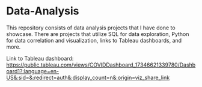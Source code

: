 # Data-Analysis

This repository consists of data analysis projects that I have done to showcase. There are projects that utilize SQL for data exploration, Python for data correlation and visualization, links to Tableau dashboards, and more. 

Link to Tableau dashboard: https://public.tableau.com/views/COVIDDashboard_17346621339780/Dashboard1?:language=en-US&:sid=&:redirect=auth&:display_count=n&:origin=viz_share_link
